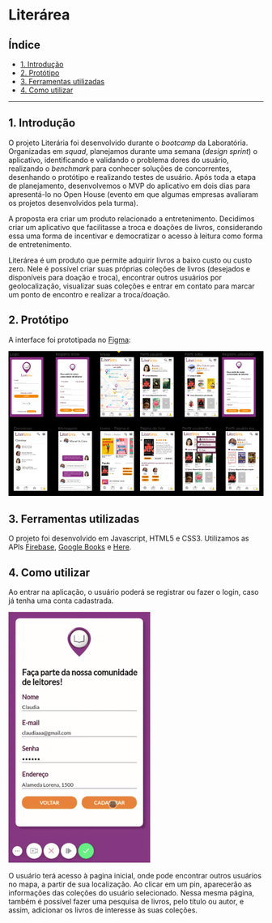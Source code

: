 # Literárea

## Índice

* [1. Introdução](#1-introdução)
* [2. Protótipo](#3-protótipo)
* [3. Ferramentas utilizadas](#4-ferramentas-utilizadas)
* [4. Como utilizar](#4-como-utilizar)

***

## 1. Introdução

O projeto Literária foi desenvolvido durante o *bootcamp* da Laboratória. Organizadas em *squad*, planejamos durante uma semana (*design sprint*) o aplicativo, identificando e validando o problema dores do usuário, realizando o *benchmark* para conhecer soluções de concorrentes, desenhando o protótipo e realizando testes de usuário.
Após toda a etapa de planejamento, desenvolvemos o MVP do aplicativo em dois dias para apresentá-lo no Open House (evento em que algumas empresas avaliaram os projetos desenvolvidos pela turma).

A proposta era criar um produto relacionado a entretenimento. Decidimos criar um aplicativo que facilitasse a troca e doações de livros, considerando essa uma forma de incentivar e democratizar o acesso à leitura como forma de entretenimento.

Literárea é um produto que permite adquirir livros a baixo custo ou custo zero. Nele é possível criar suas próprias coleções de livros (desejados e disponíveis para doação e troca), encontrar outros usuários por geolocalização, visualizar suas coleções e entrar em contato para marcar um ponto de encontro e realizar a troca/doação.

## 2. Protótipo

A interface foi prototipada no [Figma](https://www.figma.com/):

![](images/prototipo.png)

## 3. Ferramentas utilizadas

O projeto foi desenvolvido em Javascript, HTML5 e CSS3. Utilizamos as APIs [Firebase](https://firebase.google.com/), [Google Books](https://developers.google.com/books) e [Here](https://developer.here.com/).

## 4. Como utilizar

Ao entrar na aplicação, o usuário poderá se registrar ou fazer o login, caso já tenha uma conta cadastrada.

![](/images/literarea.gif)

O usuário terá acesso à pagina inicial, onde pode encontrar outros usuários no mapa, a partir de sua localização. Ao clicar em um pin, aparecerão as informações das coleções do usuário selecionado. Nessa mesma página, também é possível fazer uma pesquisa de livros, pelo título ou autor, e assim, adicionar os livros de interesse às suas coleções.
